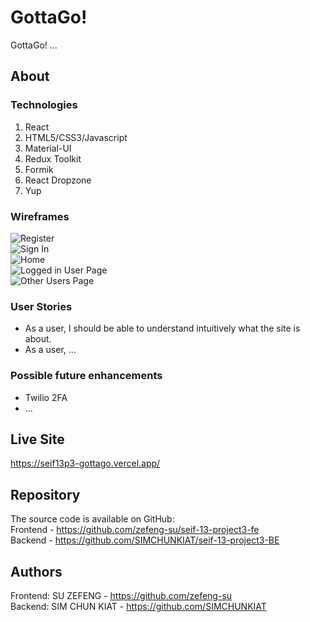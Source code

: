 # GottaGo!
GottaGo! ...

## About

### Technologies
1. React
2. HTML5/CSS3/Javascript
3. Material-UI
4. Redux Toolkit
5. Formik
6. React Dropzone
7. Yup

### Wireframes 
![Register](https://github.com/zefeng-su/seif-13-project3-fe/assets/126930729/73332dca-d389-48d6-bb89-a23fb1acabfd) <br/>
![Sign In](https://github.com/zefeng-su/seif-13-project3-fe/assets/126930729/e762bb21-55bf-43f0-aee6-e4f9a9a2615d) <br/>
![Home](https://github.com/zefeng-su/seif-13-project3-fe/assets/126930729/f20c146d-323f-4847-ae03-2025197c73ed) <br/>
![Logged in User Page](https://github.com/zefeng-su/seif-13-project3-fe/assets/126930729/79208b4c-b9c7-4cb7-9ba8-d2cf6282edf0) <br/>
![Other Users Page](https://github.com/zefeng-su/seif-13-project3-fe/assets/126930729/7b97c08c-cad7-4457-ae01-b92a12b03e66)

### User Stories
- As a user, I should be able to understand intuitively what the site is about.
- As a user, ...

### Possible future enhancements
- Twilio 2FA
- ...
 
## Live Site
https://seif13p3-gottago.vercel.app/

## Repository
The source code is available on GitHub: <br/>
Frontend - https://github.com/zefeng-su/seif-13-project3-fe <br/>
Backend - https://github.com/SIMCHUNKIAT/seif-13-project3-BE  

## Authors
Frontend: SU ZEFENG - https://github.com/zefeng-su <br/>
Backend: SIM CHUN KIAT - https://github.com/SIMCHUNKIAT

 
